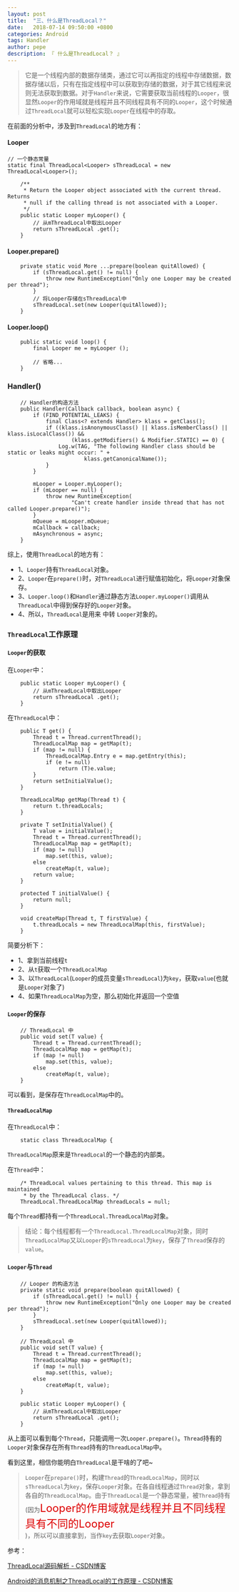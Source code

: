 ```yaml
---
layout: post
title:  "三、什么是ThreadLocal？"
date:   2018-07-14 09:50:00 +0800
categories: Android
tags: Handler
author: pepe
description: 『 什么是ThreadLocal？ 』
---
```


> 它是一个线程内部的数据存储类，通过它可以再指定的线程中存储数据，数据存储以后，只有在指定线程中可以获取到存储的数据，对于其它线程来说则无法获取到数据。对于`Handler`来说，它需要获取当前线程的`Looper`，很显然`Looper`的作用域就是线程并且不同线程具有不同的`Looper`，这个时候通过`ThreadLocal`就可以轻松实现`Looper`在线程中的存取。

在前面的分析中，涉及到`ThreadLocal`的地方有：
#### **Looper**
```
// 一个静态常量
static final ThreadLocal<Looper> sThreadLocal = new ThreadLocal<Looper>();

    /**
     * Return the Looper object associated with the current thread.  Returns
     * null if the calling thread is not associated with a Looper.
     */
    public static Looper myLooper() {
        // 从mThreadLocal中取出Looper
        return sThreadLocal .get();
    }
```

#### **Looper.prepare()**
```
    private static void More ...prepare(boolean quitAllowed) {
        if (sThreadLocal.get() != null) {
            throw new RuntimeException("Only one Looper may be created per thread");
        }
        // 将Looper存储在sThreadLocal中
        sThreadLocal.set(new Looper(quitAllowed));
    }
```
#### **Looper.loop()**
```
    public static void loop() {
        final Looper me = myLooper ();
        
        // 省略...
    }  
```

### **Handler()**
```
    // Handler的构造方法
    public Handler(Callback callback, boolean async) {
        if (FIND_POTENTIAL_LEAKS) {
            final Class<? extends Handler> klass = getClass();
            if ((klass.isAnonymousClass() || klass.isMemberClass() || klass.isLocalClass()) &&
                    (klass.getModifiers() & Modifier.STATIC) == 0) {
                Log.w(TAG, "The following Handler class should be static or leaks might occur: " +
                        klass.getCanonicalName());
            }
        }
        
        mLooper = Looper.myLooper();
        if (mLooper == null) {
            throw new RuntimeException(
                    "Can't create handler inside thread that has not called Looper.prepare()");
        }
        mQueue = mLooper.mQueue;
        mCallback = callback;
        mAsynchronous = async;
    }
```

综上，使用`ThreadLocal`的地方有：

* 1、`Looper`持有`ThreadLocal`对象。
* 2、`Looper`在`prepare()`时，对`ThreadLocal`进行赋值初始化，将`Looper`对象保存。
* 3、`Looper.loop()`和`Handler`通过静态方法`Looper.myLooper()`调用从`ThreadLocal`中得到保存好的`Looper`对象。
* 4、所以，`ThreadLocal`是用来 中转 `Looper`对象的。

### **`ThreadLocal`工作原理**

#### `Looper`的获取
在`Looper`中：
```
    public static Looper myLooper() {
        // 从mThreadLocal中取出Looper
        return sThreadLocal .get();
    }
```
在`ThreadLocal`中：
```
    public T get() {
        Thread t = Thread.currentThread();
        ThreadLocalMap map = getMap(t);
        if (map != null) {
            ThreadLocalMap.Entry e = map.getEntry(this);
            if (e != null)
                return (T)e.value;
        }
        return setInitialValue();
    }
    
    ThreadLocalMap getMap(Thread t) {
        return t.threadLocals;
    }
    
    private T setInitialValue() {
        T value = initialValue();
        Thread t = Thread.currentThread();
        ThreadLocalMap map = getMap(t);
        if (map != null)
            map.set(this, value);
        else
            createMap(t, value);
        return value;
    }
    
    protected T initialValue() {
        return null;
    }
    
    void createMap(Thread t, T firstValue) {
        t.threadLocals = new ThreadLocalMap(this, firstValue);
    }
```
简要分析下：

* 1、拿到当前线程`t`
* 2、从`t`获取一个`ThreadLocalMap`
* 3、以`ThreadLocal`(`Looper`的成员变量`sThreadLocal`)为`key`，获取`value`(也就是`Looper`对象了)
* 4、如果`ThreadLocalMap`为空，那么初始化并返回一个空值

#### `Looper`的保存
```
    // ThreadLocal 中
    public void set(T value) {
        Thread t = Thread.currentThread();
        ThreadLocalMap map = getMap(t);
        if (map != null)
            map.set(this, value);
        else
            createMap(t, value);
    }
```
可以看到，是保存在`ThreadLocalMap`中的。

#### `ThreadLocalMap`
在`ThreadLocal`中：
```
    static class ThreadLocalMap {
```
`ThreadLocalMap`原来是`ThreadLocal`的一个静态的内部类。

在`Thread`中：
```
    /* ThreadLocal values pertaining to this thread. This map is maintained
     * by the ThreadLocal class. */
    ThreadLocal.ThreadLocalMap threadLocals = null;
```
每个`Thread`都持有一个`ThreadLocal.ThreadLocalMap`对象。

> 结论：每个线程都有一个`ThreadLocal.ThreadLocalMap`对象，同时`ThreadLocalMap`又以`Looper`的`sThreadLocal`为`key`，保存了`Thread`保存的`value`。

#### `Looper`与`Thread`
```
    // Looper 的构造方法
    private static void prepare(boolean quitAllowed) {
        if (sThreadLocal.get() != null) {
            throw new RuntimeException("Only one Looper may be created per thread");
        }
        sThreadLocal.set(new Looper(quitAllowed));
    }
    
    // ThreadLocal 中
    public void set(T value) {
        Thread t = Thread.currentThread();
        ThreadLocalMap map = getMap(t);
        if (map != null)
            map.set(this, value);
        else
            createMap(t, value);
    }
    
    public static Looper myLooper() {
        // 从mThreadLocal中取出Looper
        return sThreadLocal .get();
    }
```
从上面可以看到每个`Thread`，只能调用一次`Looper.prepare()`。`Thread`持有的`Looper`对象保存在所有`Thread`持有的`ThreadLocalMap`中。

看到这里，相信你能明白`ThreadLocal`是干啥的了吧~

> `Looper`在`prepare()`时，构建`Thread`的`ThreadLocalMap`，同时以`sThreadLocal`为`key`，保存`Looper`对象。在各自线程通过`Thread`对象，拿到各自的`ThreadLocalMap`。由于`ThreadLocal`是一个静态常量，被`Thread`持有(因为<font size="5" color="#dd0000">Looper的作用域就是线程并且不同线程具有不同的Looper</font><br /> )，所以可以直接拿到，当作`key`去获取`Looper`对象。

参考：

[ThreadLocal源码解析 - CSDN博客](https://blog.csdn.net/qq_17250009/article/details/50000753)

[Android的消息机制之ThreadLocal的工作原理 - CSDN博客](https://blog.csdn.net/singwhatiwanna/article/details/48350919)









































